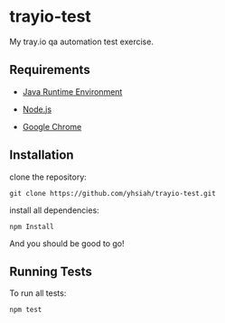 # trayio-test

My tray.io qa automation test exercise.

## Requirements

- [Java Runtime Environment](http://www.oracle.com/technetwork/java/javase/downloads/jre8-downloads-2133155.html)

- [Node.js](https://nodejs.org/en/download/)

- [Google Chrome](https://www.google.com/chrome/)

## Installation

clone the repository:

    git clone https://github.com/yhsiah/trayio-test.git

install all dependencies:

    npm Install

And you should be good to go!

## Running Tests

To run all tests:

    npm test

